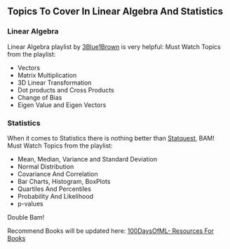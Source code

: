 ## Topics To Cover In Linear Algebra And Statistics

### Linear Algebra

Linear Algebra playlist by [3Blue1Brown](https://www.youtube.com/playlist?list=PLZHQObOWTQDPD3MizzM2xVFitgF8hE_ab) is very helpful:
Must Watch Topics from the playlist:
- Vectors
- Matrix Multiplication
- 3D Linear Transformation
- Dot products and Cross Products
- Change of Bias
- Eigen Value and Eigen Vectors

### Statistics 

When it comes to Statistics there is nothing better than [Statquest](https://www.youtube.com/watch?v=qBigTkBLU6g&list=PLblh5JKOoLUK0FLuzwntyYI10UQFUhsY9), BAM!
Must Watch Topics from the playlist:
- Mean, Median, Variance and Standard Deviation
- Normal Distribution
- Covariance And Correlation
- Bar Charts, Histogram, BoxPlots
- Quartiles And Percentiles
- Probability And Likelihood
- p-values

Double Bam!


Recommend Books will be updated here: [100DaysOfML- Resources For Books](https://github.com/lucifertrj/100DaysOfML/tree/main/Resource:%20Books_Ebooks)
